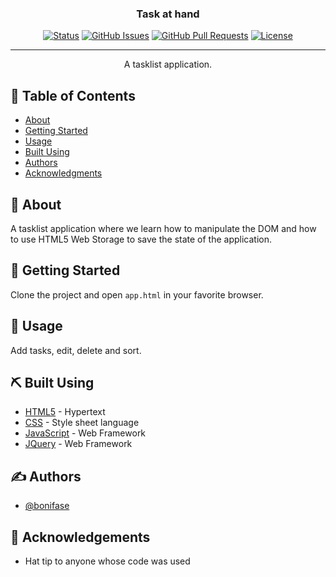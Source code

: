 <h3 align="center">Task at hand</h3>

<div align="center">

[![Status](https://img.shields.io/badge/status-active-success.svg)]()
[![GitHub Issues](https://img.shields.io/github/issues/kylelobo/The-Documentation-Compendium.svg)](https://github.com/kylelobo/The-Documentation-Compendium/issues)
[![GitHub Pull Requests](https://img.shields.io/github/issues-pr/kylelobo/The-Documentation-Compendium.svg)](https://github.com/kylelobo/The-Documentation-Compendium/pulls)
[![License](https://img.shields.io/badge/license-MIT-blue.svg)](/LICENSE)

</div>

---

<p align="center"> A tasklist application.
    <br>
</p>

## 📝 Table of Contents

- [About](#about)
- [Getting Started](#getting_started)
- [Usage](#usage)
- [Built Using](#built_using)
- [Authors](#authors)
- [Acknowledgments](#acknowledgement)

## 🧐 About <a name = "about"></a>

A tasklist application where we learn how to manipulate the DOM and how to use HTML5 Web Storage to save the state of the application.

## 🏁 Getting Started <a name = "getting_started"></a>

Clone the project and open `app.html` in your favorite browser.

## 🎈 Usage <a name="usage"></a>

Add tasks, edit, delete and sort.

## ⛏️ Built Using <a name = "built_using"></a>

- [HTML5](https://html.spec.whatwg.org/#is-this-html5?) - Hypertext
- [CSS](https://www.w3.org/TR/CSS/#css) - Style sheet language
- [JavaScript](https://js.org/) - Web Framework
- [JQuery](https://jquery/) - Web Framework

## ✍️ Authors <a name = "authors"></a>

- [@bonifase](https://github.com/Bonifase)

## 🎉 Acknowledgements <a name = "acknowledgement"></a>

- Hat tip to anyone whose code was used

